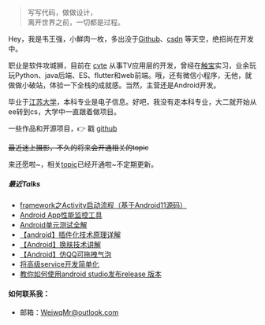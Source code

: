 ﻿> 写写代码，做做设计，  
> 离开世界之前，一切都是过程。

Hey，我是韦王强，小鮮肉一枚，多出没于[Github](http://github.com/weiwangqiang)、[csdn](https://blog.csdn.net/to_perfect) 等天空，绝招尚在开发中。

职业是软件攻城狮，目前在 [cvte](http://cvte.com) 从事TV应用层的开发，曾经在[触宝](http://www.chubao.cn/home)实习，业余玩玩Python、java后端、ES、flutter和web前端。哦，还有微信小程序，无他，就做做小破站，体验一下全栈的成就感。当然，主营还是Android开发。

毕业于[江苏大学](http://www.ujs.edu.cn/)，本科专业是电子信息。好吧，我没有走本科专业，大二就开始从ee转到cs，大学中一直跟着做项目。

一些作品和开源项目，👉 戳 [github](http://github.com/weiwangqiang)

~~最近迷上摄影，不久的将来会开通相关的topic~~

来还愿啦~，相关[topic](https://weiwangqiang.github.io/arts/)已经开通啦~不定期更新。

##### 最近Talks

- [framework之Activity启动流程（基于Android11源码）](https://weiwangqiang.github.io/2021/06/08/start-activity-flow/)
- [Android App性能监控工具](https://weiwangqiang.github.io/2021/08/15/android-performance-optimization/)
- [Android单元测试全解](https://blog.csdn.net/to_perfect/article/details/80738867)
- [【android】插件化技术原理详解](https://blog.csdn.net/to_perfect/article/details/79510125)
- [【Android】换肤技术讲解](https://blog.csdn.net/to_perfect/article/details/79409250)
- [【Android】仿QQ可拖拽气泡](https://blog.csdn.net/to_perfect/article/details/79402829)
- [将高级service开发简单化](https://blog.csdn.net/to_perfect/article/details/76222944)
- [教你如何使用android studio发布release 版本](https://blog.csdn.net/to_perfect/article/details/69048419)


#### 如何联系我：

- 邮箱：WeiwqMr@outlook.com